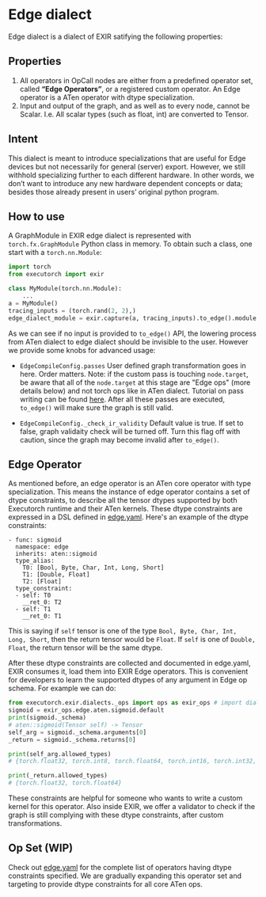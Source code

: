 # Edge dialect

Edge dialect is a dialect of EXIR satifying the following properties:

## Properties

1. All operators in OpCall nodes are either from a predefined operator set,
   called **“Edge Operators”**, or a registered custom operator. An Edge operator is a
   ATen operator with dtype specialization.
2. Input and output of the graph, and as well as to every node, cannot be Scalar. I.e.
   All scalar types (such as float, int) are converted to Tensor.

## Intent

This dialect is meant to introduce specializations that are useful for Edge
devices but not necessarily for general (server) export.
However, we still withhold specializing further to each different hardware.
In other words, we don’t want to introduce any new hardware dependent concepts or data;
besides those already present in users’ original python program.

## How to use

A GraphModule in EXIR edge dialect is represented with `torch.fx.GraphModule` Python class
in memory. To obtain such a class, one start with a `torch.nn.Module`:

```python
import torch
from executorch import exir

class MyModule(torch.nn.Module):
    ...
a = MyModule()
tracing_inputs = (torch.rand(2, 2),)
edge_dialect_module = exir.capture(a, tracing_inputs).to_edge().module
```

As we can see if no input is provided to `to_edge()` API, the lowering process from ATen dialect to edge dialect should be invisible to the user. However we provide some knobs for advanced usage:

* `EdgeCompileConfig.passes`
User defined graph transformation goes in here. Order matters. Note: if the custom pass is touching `node.target`, be aware that all of the `node.target` at this stage are "Edge ops" (more details below) and not torch ops like in ATen dialect. Tutorial on pass writing can be found [here](../tutorials/passes). After all these passes are executed, `to_edge()` will make sure the graph is still valid.

* `EdgeCompileConfig._check_ir_validity`
Default value is true. If set to false, graph validaity check will be turned off. Turn this flag off with caution, since the graph may become invalid after `to_edge()`.

## Edge Operator

As mentioned before, an edge operator is an ATen core operator with type specialization. This means the instance of edge operator contains a set of dtype constraints, to describe all the tensor dtypes supported by both Executorch runtime and their ATen kernels. These dtype constraints are expressed in a DSL defined in [edge.yaml](https://github.com/pytorch/executorch/blob/main/exir/dialects/edge/edge.yaml). Here's an example of the dtype constraints:

```
- func: sigmoid
  namespace: edge
  inherits: aten::sigmoid
  type_alias:
    T0: [Bool, Byte, Char, Int, Long, Short]
    T1: [Double, Float]
    T2: [Float]
  type_constraint:
  - self: T0
    __ret_0: T2
  - self: T1
    __ret_0: T1
```
This is saying if `self` tensor is one of the type `Bool, Byte, Char, Int, Long, Short`, then the return tensor would be `Float`. If `self` is one of `Double, Float`, the return tensor will be the same dtype.

After these dtype constraints are collected and documented in edge.yaml, EXIR consumes it, load them into EXIR Edge operators. This is convenient for developers to learn the supported dtypes of any argument in Edge op schema. For example we can do:

```python
from executorch.exir.dialects._ops import ops as exir_ops # import dialects ops
sigmoid = exir_ops.edge.aten.sigmoid.default
print(sigmoid._schema)
# aten::sigmoid(Tensor self) -> Tensor
self_arg = sigmoid._schema.arguments[0]
_return = sigmoid._schema.returns[0]

print(self_arg.allowed_types)
# {torch.float32, torch.int8, torch.float64, torch.int16, torch.int32, torch.int64, torch.uint8, torch.bool}

print(_return.allowed_types)
# {torch.float32, torch.float64}
```

These constraints are helpful for someone who wants to write a custom kernel for this operator. Also inside EXIR, we offer a validator to check if the graph is still complying with these dtype constraints, after custom transformations.

## Op Set (WIP)

Check out [edge.yaml](https://github.com/pytorch/executorch/blob/main/exir/dialects/edge/edge.yaml) for the complete list of operators having dtype constraints specified. We are gradually expanding this operator set and targeting to provide dtype constraints for all core ATen ops.
